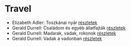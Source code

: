 # Travel

- Elizabeth Adler: Toszkánai nyár [részletek](_details/%7Bopf.creator%7D.md#id_1211)
- Gerald Durrell: Családom és egyéb állatfajták [részletek](_details/%7Bopf.creator%7D.md#id_50)
- Gerald Durrell: Madarak, vadak, rokonok [részletek](_details/%7Bopf.creator%7D.md#id_867)
- Gerald Durrell: Vadak a vadonban [részletek](_details/%7Bopf.creator%7D.md#id_866)